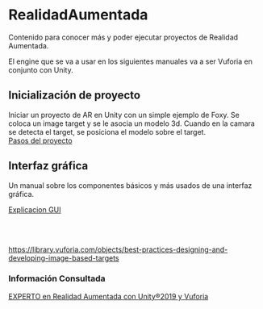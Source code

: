 # RealidadAumentada

Contenido para conocer más y poder ejecutar proyectos de Realidad Aumentada.

El engine que se va a usar en los siguientes manuales va a ser Vuforia en conjunto con Unity.

## Inicialización de proyecto

Iniciar un proyecto de AR en Unity con un simple ejemplo de Foxy. Se coloca un image target y se le asocia un modelo 3d. Cuando en la camara se detecta el target, se posiciona el modelo sobre el target. <br>
[Pasos del proyecto](AR1/ProyectoInicialFoxy.md)

## Interfaz gráfica

Un manual sobre los componentes básicos y más usados de una interfaz gráfica.

[Explicacion GUI](InterfazDeUsuario.md)

<br>
<br>

https://library.vuforia.com/objects/best-practices-designing-and-developing-image-based-targets

### Información Consultada

[EXPERTO en Realidad Aumentada con Unity®2019 y Vuforia](https://www.udemy.com/course/introduccion-a-la-realidad-aumentada-unity-vuforia/)
